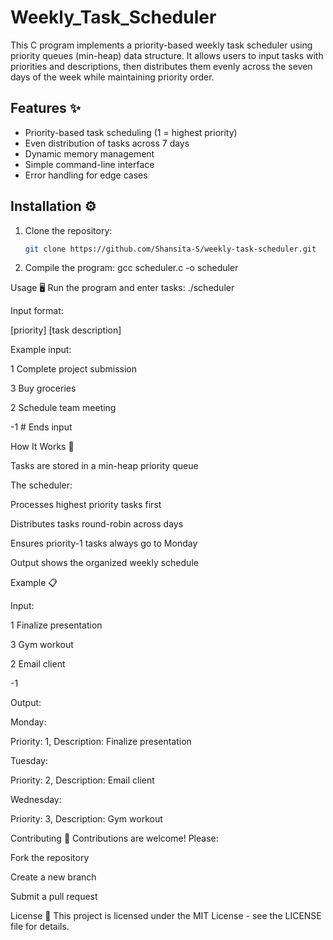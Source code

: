 # Weekly_Task_Scheduler
This C program implements a priority-based weekly task scheduler using priority queues (min-heap) data structure. It allows users to input tasks with priorities and descriptions, then distributes them evenly across the seven days of the week while maintaining priority order.

## Features ✨
- Priority-based task scheduling (1 = highest priority)
- Even distribution of tasks across 7 days
- Dynamic memory management
- Simple command-line interface
- Error handling for edge cases

## Installation ⚙️
1. Clone the repository:
   ```bash
   git clone https://github.com/Shansita-S/weekly-task-scheduler.git

2. Compile the program:
   gcc scheduler.c -o scheduler

 Usage 🖥️
   Run the program and enter tasks:
   ./scheduler

Input format:

[priority] [task description]

Example input:

1 Complete project submission

3 Buy groceries

2 Schedule team meeting

-1  # Ends input

How It Works 🔧

Tasks are stored in a min-heap priority queue

The scheduler:

Processes highest priority tasks first

Distributes tasks round-robin across days

Ensures priority-1 tasks always go to Monday

Output shows the organized weekly schedule

Example 📋

Input:

1 Finalize presentation

3 Gym workout

2 Email client

-1

Output:

Monday:

Priority: 1, Description: Finalize presentation

Tuesday:

Priority: 2, Description: Email client

Wednesday:

Priority: 3, Description: Gym workout

Contributing 🤝
Contributions are welcome! Please:

Fork the repository

Create a new branch

Submit a pull request

License 📄
This project is licensed under the MIT License - see the LICENSE file for details.





